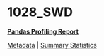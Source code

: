 # 1028_SWD

[**Pandas Profiling Report**](https://epistasislab.github.io/pmlb/profile/1028_SWD.html)

[Metadata](metadata.yaml) | [Summary Statistics](summary_stats.tsv)

